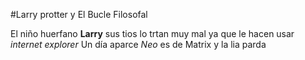 
#Larry protter y El Bucle Filosofal

El niño huerfano **Larry**  sus tios lo trtan muy mal
ya que le hacen usar *internet explorer*
Un día aparce *Neo* es de Matrix y la lia parda
